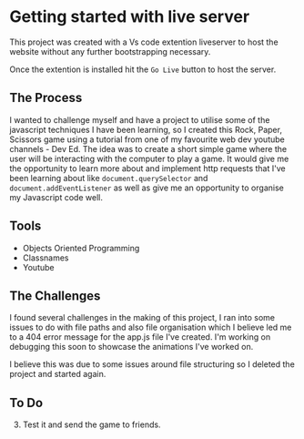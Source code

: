 # Getting started with live server

This project was created with a Vs code extention liveserver to host the website without any further bootstrapping necessary.

Once the extention is installed hit the `Go Live` button to host the server.

## The Process

I wanted to challenge myself and have a project to utilise some of the javascript techniques I have been learning, so I created this Rock, Paper, Scissors game using a tutorial from one of my favourite web dev youtube channels - Dev Ed. The idea was to create a short simple game where the user will be interacting with the computer to play a game. It would give me the opportunity to learn more about and implement http requests that I've been learning about like `document.querySelector` and `document.addEventListener` as well as give me an opportunity to organise my Javascript code well.

## Tools

- Objects Oriented Programming
- Classnames
- Youtube

## The Challenges

I found several challenges in the making of this project, I ran into some issues to do with file paths and also file organisation which I believe led me to a 404 error message for the app.js file I've created. I'm working on debugging this soon to showcase the animations I've worked on.

I believe this was due to some issues around file structuring so I deleted the project and started again. 

## To Do
3. Test it and send the game to friends.
